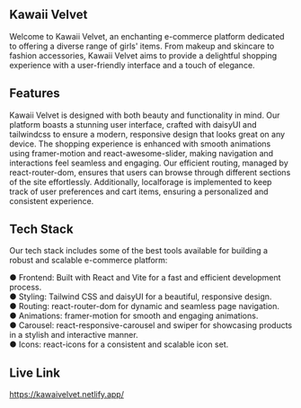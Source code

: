 ## Kawaii Velvet
Welcome to Kawaii Velvet, an enchanting e-commerce platform dedicated to offering a diverse range of girls' items. From makeup and skincare to fashion accessories, Kawaii Velvet aims to provide a delightful shopping experience with a user-friendly interface and a touch of elegance.

## Features
Kawaii Velvet is designed with both beauty and functionality in mind. Our platform boasts a stunning user interface, crafted with daisyUI and tailwindcss to ensure a modern, responsive design that looks great on any device. The shopping experience is enhanced with smooth animations using framer-motion and react-awesome-slider, making navigation and interactions feel seamless and engaging. Our efficient routing, managed by react-router-dom, ensures that users can browse through different sections of the site effortlessly. Additionally, localforage is implemented to keep track of user preferences and cart items, ensuring a personalized and consistent experience.

## Tech Stack
Our tech stack includes some of the best tools available for building a robust and scalable e-commerce platform:

 ● Frontend: Built with React and Vite for a fast and efficient development process. </br>
 ● Styling: Tailwind CSS and daisyUI for a beautiful, responsive design.</br>
 ● Routing: react-router-dom for dynamic and seamless page navigation.</br>
 ● Animations: framer-motion for smooth and engaging animations.</br>
 ● Carousel: react-responsive-carousel and swiper for showcasing products in a stylish and interactive manner.</br>
 ● Icons: react-icons for a consistent and scalable icon set.

## Live Link
<https://kawaivelvet.netlify.app/>